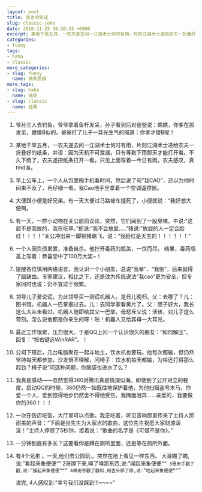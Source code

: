 ```yaml
---
layout: post
title: 变态冷笑话
slug: classic-joke
date: 2010-11-25 20:30:33 +0800
excerpt: 某地干旱五月，一农夫遂去问一江湖术士何时有雨，片刻江湖术士递给农夫一折叠好的纸条，并语：因为天机不可泄漏，只有等到下雨那天才能打开看。不久下雨了，农夫遂把纸条打开一看，只见上面写着—今日有雨，农夫感叹，真tmd准
categories:
- funny
tags:
- haha
- classic
more_categories:
- slug: funny
  name: 搞笑恶搞
more_tags:
- slug: haha
  name: 搞笑
- slug: classic
  name: 经典
---
```


1. 爷孙三人去钓鱼，爷爷拿着鱼杆发呆，孙子看到后对爸爸说：瞧瞧，你爹在那发呆，跟傻B似的。爸爸打了儿子一耳光生气的喊道：你爹才傻B呢！

2. 某地干旱五月，一农夫遂去问一江湖术士何时有雨，片刻江湖术士递给农夫一折叠好的纸条，并语：因为天机不可泄漏，只有等到下雨那天才能打开看。不久下雨了，农夫遂把纸条打开一看，只见上面写着—今日有雨，农夫感叹，真tmd准。

3. 早上公车上，一个人从包里掏手机看时间，然后说了句”我CAO”，还以为他时间来不及了，再仔细一看，我Cao他手里拿着一个空调遥控器。

4. 大便跟小便是好兄弟。有一天大便过马路被车撞死了，小便就说：“我好想大便啊。

5. 有一天，一群小动物在关公庙前议论，突然，它们闻到了一股臭味。牛说:”这屁不是我放的，我在吃草。”蛇说:“我不会放屁…..”猪说:”放屁的人一定会脸红！！！！”关公冲出来一脚把猪踢飞，说：“我脸红是天生的！！！！！！”

6. 一个人因负债累累，准备自杀。他拧开毒药的瓶盖，一饮而尽。 结果，毒药瓶盖上写着：恭喜您中了100万大奖~！

7. 提醒各位慎用网络语言。我认识一个小朋友，总说“我晕”、“我倒”，后来就得了脑缺血。专家建议，相比之下，还是改为传统说法“我cao”更为安全，但专家同时也说：仍不宜过于频繁。

8. 领导儿子爱说谎。为此领导买一测谎机器人。是日儿晚归。父：去哪了？儿：图书馆。机器人一巴掌掴过去。儿：去同学家看黄片了。父：胆子好大，我长这么大从未看过。机器人随即给其父一巴掌。母怒斥父说：活该，对儿子这么苛刻。怎么说他都是你亲生的呀！啪！机器人又给其母一大耳光。

9. 最近工作很累，压力很大。于是QQ上问一个认识很久的朋友：“如何解压”。回复：“按右键选WinRAR”。！

10. 公司下班后，几台电脑聚在一起斗地主，饮水机也要玩。他每次都输，但仍然坚持每天都参加。沙发很不理解，问椅子：饮水机每天都输，为啥还打得那么起劲？椅子说“问这种问题，你脑袋也进水了么？

11. 我真是感动——忽然觉得360对腾讯真是情深似海。即使到了公开对立的程度，启动QQ的时候，360仍然一如既往地保护着他，为他扫描盗号木马。你爱一个人，爱到恨得地步仍然舍不得他受伤。我掩面泪奔……亲爱的，我要做你的360！！！

12. 一次在饭店吃饭，大厅里可以点歌。我正吃着，听见音响那里传来了主持人那甜美的声音：“下面是张先生为大家点的歌曲，这位先生祝愿大家财源滚滚！”主持人停顿了5秒钟，接着说：“歌曲的名字是《可惜不是你》。”

13. 一分钟到底有多长？这要看你是蹲在厕所里面，还是等在厕所外面。

14. 有4个兄弟 。一天,他们去公园玩.。突然在地上看见一样东西。 大哥瞄了瞄,说:”看起来象便便“” 2哥蹲下来,嗅了嗅那东西,说:”闻起来象便便“`” 3哥用手戳了戳,说:”摸起来象便便““” 4弟用手戳了戳后,用舌头舔了舔,说:”吃起来象便便““`”

	说完, 4人感叹到:”幸亏我们没踩到!!!~~~~”

